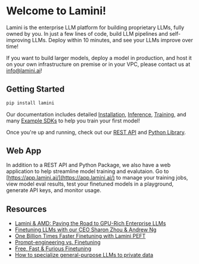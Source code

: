 # Welcome to Lamini!

Lamini is the enterprise LLM platform for building proprietary LLMs, fully owned by you. In just a few lines of code, build LLM pipelines and self-improving LLMs. Deploy within 10 minutes, and see your LLMs improve over time!

If you want to build larger models, deploy a model in production, and host it on your own infrastructure on premise or in your VPC, please contact us at [info@lamini.ai](mailto:info@lamini.ai)!

## Getting Started
```sh
pip install lamini
```
Our documentation includes detailed [Installation](get_started/install), [Inference](inference/quick_tour), [Training](training/quick_tour), and many [Example SDKs](applications/rag) to help you train your first model!

Once you're up and running, check out our [REST API](rest_api/completions) and [Python Library](lamini_python_class/__init__). 

## Web App
In addition to a REST API and Python Package, we also have a web application to help streamline model training and evalutaion. Go to [https://app.lamini.ai/](https://app.lamini.ai/) to manage your training jobs, view model eval results, test your finetuned models in a playground, generate API keys, and monitor usage.

## Resources
- [Lamini & AMD: Paving the Road to GPU-Rich Enterprise LLMs](https://www.lamini.ai/blog/lamini-amd-paving-the-road-to-gpu-rich-enterprise-llms)
- [Finetuning LLMs with our CEO Sharon Zhou & Andrew Ng](https://www.lamini.ai/blog/finetuning-llms-with-our-ceo-sharon-zhou-andrew-ng)
- [One Billion Times Faster Finetuning with Lamini PEFT](https://www.lamini.ai/blog/one-billion-times-faster-finetuning-with-lamini-peft)
- [Prompt-engineering vs. Finetuning](https://www.lamini.ai/blog/the-battle-between-prompting-and-finetuning)
- [Free, Fast & Furious Finetuning](https://www.lamini.ai/blog/free-fast-and-furious-finetuning)
- [How to specialize general-purpose LLMs to private data](https://www.lamini.ai/blog/specialize-llms-to-private-data-databricks)

<br><br>

